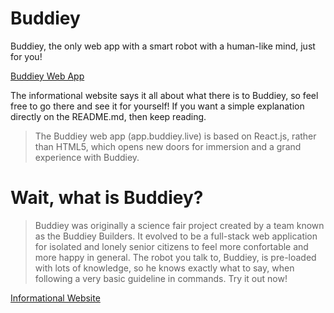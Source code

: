 # Buddiey

Buddiey, the only web app with a smart robot with a human-like mind, just for you!

[Buddiey Web App](https://app.buddiey.live)

The informational website says it all about what there is to Buddiey, so feel free to go there and see it for yourself! If you want a simple explanation directly on the README.md, then keep reading.

> The Buddiey web app (app.buddiey.live) is based on React.js, rather than HTML5, which opens new doors for immersion and a grand experience with Buddiey.



# Wait, what is Buddiey?

> Buddiey was originally a science fair project created by a team known as the Buddiey Builders. It evolved to be a full-stack web application for isolated and lonely senior citizens to feel more confortable and more happy in general. The robot you talk to, Buddiey, is pre-loaded with lots of knowledge, so he knows exactly what to say, when following a very basic guideline in commands. Try it out now!


[Informational Website](https://www.buddiey.live)
